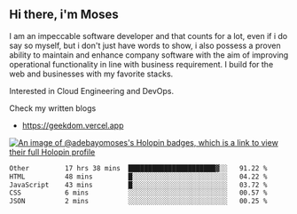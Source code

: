 ## Hi there, i'm Moses

I am an impeccable software developer and that counts for a lot, even if i do say so myself, but i don't just have words to show, i also possess a proven ability to maintain and enhance company software with the aim of improving operational functionality in line with business requirement. I build for the web and businesses with my favorite stacks.

Interested in Cloud Engineering and DevOps.

Check my written blogs
- https://geekdom.vercel.app

[![An image of @adebayomoses's Holopin badges, which is a link to view their full Holopin profile](https://holopin.me/adebayomoses)](https://holopin.io/@adebayomoses)

<!--START_SECTION:waka-->

```txt
Other         17 hrs 38 mins  ██████████████████████▓░░   91.22 %
HTML          48 mins         █░░░░░░░░░░░░░░░░░░░░░░░░   04.22 %
JavaScript    43 mins         █░░░░░░░░░░░░░░░░░░░░░░░░   03.72 %
CSS           6 mins          ░░░░░░░░░░░░░░░░░░░░░░░░░   00.57 %
JSON          2 mins          ░░░░░░░░░░░░░░░░░░░░░░░░░   00.25 %
```

<!--END_SECTION:waka-->
